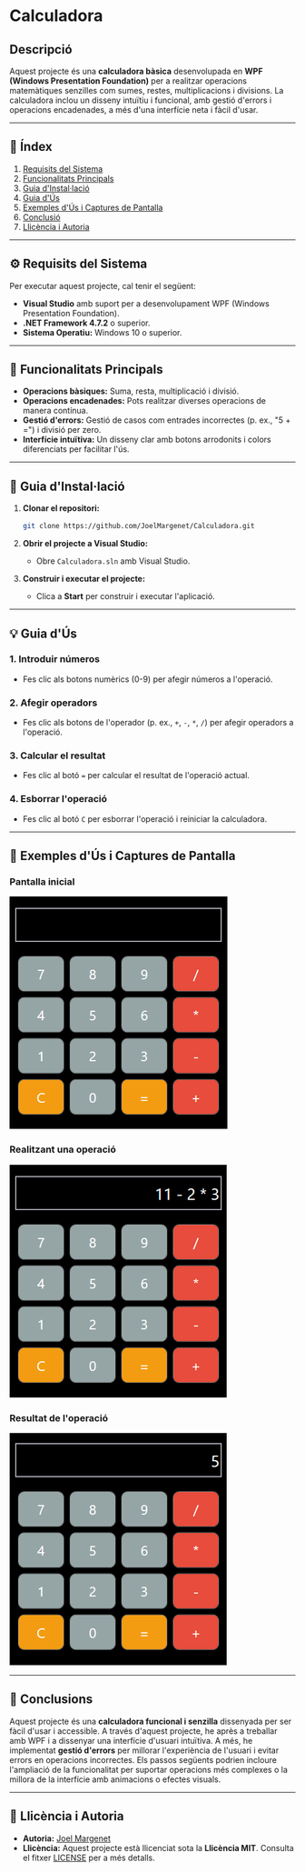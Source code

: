 ﻿# Calculadora

## Descripció

Aquest projecte és una **calculadora bàsica** desenvolupada en **WPF (Windows Presentation Foundation)** per a realitzar operacions matemàtiques senzilles com sumes, restes, multiplicacions i divisions. La calculadora inclou un disseny intuïtiu i funcional, amb gestió d'errors i operacions encadenades, a més d'una interfície neta i fàcil d'usar.

---

## 📑 Índex

1. [Requisits del Sistema](#⚙️-requisits-del-sistema)
2. [Funcionalitats Principals](#🔧-funcionalitats-principals)
3. [Guia d'Instal·lació](#📝-guia-dinstal·lació)
4. [Guia d'Ús](#💡-guia-dús)
5. [Exemples d'Ús i Captures de Pantalla](#📸-exemples-dús-i-captures-de-pantalla)
6. [Conclusió](#📝-conclusions)
7. [Llicència i Autoria](#📜-llicència-i-autoria)


---

## ⚙️ Requisits del Sistema

Per executar aquest projecte, cal tenir el següent:

- **Visual Studio** amb suport per a desenvolupament WPF (Windows Presentation Foundation).
- **.NET Framework 4.7.2** o superior.
- **Sistema Operatiu:** Windows 10 o superior.

---

## 🔧 Funcionalitats Principals

- **Operacions bàsiques:** Suma, resta, multiplicació i divisió.
- **Operacions encadenades:** Pots realitzar diverses operacions de manera contínua.
- **Gestió d'errors:** Gestió de casos com entrades incorrectes (p. ex., "5 + =") i divisió per zero.
- **Interfície intuïtiva:** Un disseny clar amb botons arrodonits i colors diferenciats per facilitar l'ús.

---

## 📝 Guia d'Instal·lació

1. **Clonar el repositori:**

    ```bash
    git clone https://github.com/JoelMargenet/Calculadora.git
    ```

2. **Obrir el projecte a Visual Studio:**

   - Obre `Calculadora.sln` amb Visual Studio.

3. **Construir i executar el projecte:**

   - Clica a **Start** per construir i executar l'aplicació.

---

## 💡 Guia d'Ús

### 1. **Introduir números**
   - Fes clic als botons numèrics (0-9) per afegir números a l'operació.

### 2. **Afegir operadors**
   - Fes clic als botons de l'operador (p. ex., `+`, `-`, `*`, `/`) per afegir operadors a l'operació.

### 3. **Calcular el resultat**
   - Fes clic al botó `=` per calcular el resultat de l'operació actual.

### 4. **Esborrar l'operació**
   - Fes clic al botó `C` per esborrar l'operació i reiniciar la calculadora.

---

## 📸 Exemples d'Ús i Captures de Pantalla

### Pantalla inicial

![Pantalla inicial](images/calculadora_1.png)

### Realitzant una operació

![Operació en curs](images/calculadora_2.png)

### Resultat de l'operació

![Resultat](images/calculadora_3.png)

---

## 📝 Conclusions

Aquest projecte és una **calculadora funcional i senzilla** dissenyada per ser fàcil d'usar i accessible. A través d'aquest projecte, he après a treballar amb WPF i a dissenyar una interfície d'usuari intuïtiva. A més, he implementat **gestió d'errors** per millorar l'experiència de l'usuari i evitar errors en operacions incorrectes. Els passos següents podrien incloure l'ampliació de la funcionalitat per suportar operacions més complexes o la millora de la interfície amb animacions o efectes visuals.

---

## 📜 Llicència i Autoria

- **Autoria:** [Joel Margenet](https://github.com/JoelMargenet)
- **Llicència:** Aquest projecte està llicenciat sota la **Llicència MIT**. Consulta el fitxer [LICENSE](LICENSE) per a més detalls.

